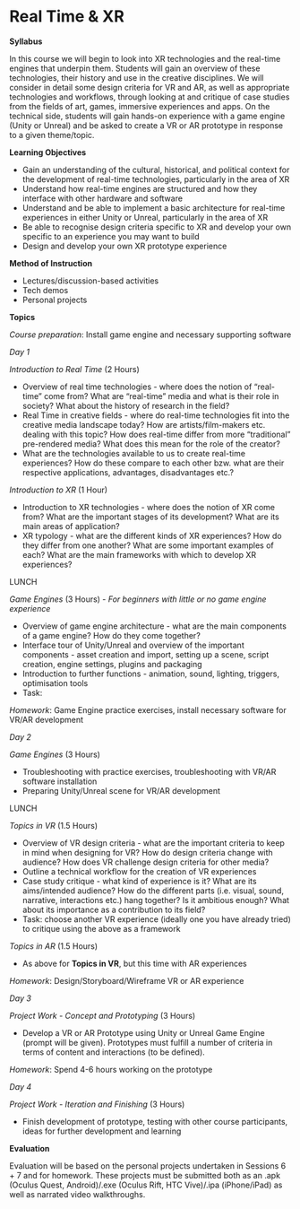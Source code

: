 # Real Time & XR

**Syllabus**

In this course we will begin to look into XR technologies and the real-time engines that underpin them. Students will gain an overview of these technologies, their history and use in the creative disciplines. We will consider in detail some design criteria for VR and AR, as well as appropriate technologies and workflows, through looking at and critique of case studies from the fields of art, games, immersive experiences and apps. On the technical side, students will gain hands-on experience with a game engine (Unity or Unreal) and be asked to create a VR or AR prototype in response to a given theme/topic.

**Learning Objectives**

- Gain an understanding of the cultural, historical, and political context for the development of real-time technologies, particularly in the area of XR
- Understand how real-time engines are structured and how they interface with other hardware and software
- Understand and be able to implement a basic architecture for real-time experiences in either Unity or Unreal, particularly in the area of XR
- Be able to recognise design criteria specific to XR and develop your own specific to an experience you may want to build
- Design and develop your own XR prototype experience

**Method of Instruction**

- Lectures/discussion-based activities
- Tech demos
- Personal projects

**Topics**

*Course preparation*: Install game engine and necessary supporting software

*Day 1*

*Introduction to Real Time* (2 Hours)

- Overview of real time technologies - where does the notion of “real-time” come from? What are “real-time” media and what is their role in society? What about the history of research in the field?
- Real Time in creative fields - where do real-time technologies fit into the creative media landscape today? How are artists/film-makers etc. dealing with this topic? How does real-time differ from more “traditional” pre-rendered media? What does this mean for the role of the creator?
- What are the technologies available to us to create real-time experiences? How do these compare to each other bzw. what are their respective applications, advantages, disadvantages etc.?

*Introduction to XR* (1 Hour)

- Introduction to XR technologies - where does the notion of XR come from? What are the important stages of its development? What are its main areas of application?
- XR typology - what are the different kinds of XR experiences? How do they differ from one another? What are some important examples of each? What are the main frameworks with which to develop XR experiences?

LUNCH

*Game Engines* (3 Hours) - *For beginners with little or no game engine experience*

- Overview of game engine architecture - what are the main components of a game engine? How do they come together?
- Interface tour of Unity/Unreal and overview of the important components - asset creation and import, setting up a scene, script creation, engine settings, plugins and packaging
- Introduction to further functions - animation, sound, lighting, triggers, optimisation tools
- Task:

*Homework*: Game Engine practice exercises, install necessary software for VR/AR development

*Day 2*

*Game Engines* (3 Hours)

- Troubleshooting with practice exercises, troubleshooting with VR/AR software installation
- Preparing Unity/Unreal scene for VR/AR development

LUNCH

*Topics in VR* (1.5 Hours)

- Overview of VR design criteria - what are the important criteria to keep in mind when designing for VR? How do design criteria change with audience? How does VR challenge design criteria for other media?
- Outline a technical workflow for the creation of VR experiences
- Case study critique - what kind of experience is it? What are its aims/intended audience? How do the different parts (i.e. visual, sound, narrative, interactions etc.) hang together? Is it ambitious enough? What about its importance as a contribution to its field?
- Task: choose another VR experience (ideally one you have already tried) to critique using the above as a framework

*Topics in AR* (1.5 Hours)

- As above for ************Topics in VR************, but this time with AR experiences

*Homework*: Design/Storyboard/Wireframe VR or AR experience

*Day 3*

*Project Work - Concept and Prototyping* (3 Hours)

- Develop a VR or AR Prototype using Unity or Unreal Game Engine (prompt will be given). Prototypes must fulfill a number of criteria in terms of content and interactions (to be defined).

*Homework*: Spend 4-6 hours working on the prototype

*Day 4*

*Project Work - Iteration and Finishing* (3 Hours)

- Finish development of prototype, testing with other course participants, ideas for further development and learning

**Evaluation**

Evaluation will be based on the personal projects undertaken in Sessions 6 + 7 and for homework. These projects must be submitted both as an .apk (Oculus Quest, Android)/.exe (Oculus Rift, HTC Vive)/.ipa (iPhone/iPad) as well as narrated video walkthroughs.
